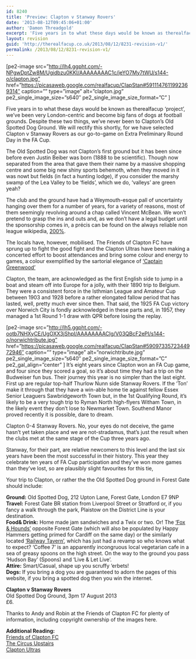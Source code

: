 ```yaml
---
id: 8240
title: 'Preview: Clapton v Stanway Rovers'
date: '2013-08-12T09:45:06+01:00'
author: 'Damon Threadgold'
excerpt: 'Five years in to what these days would be known as therealfacup ''project'', we''ve been very London-centric and become big fans of dogs at football grounds. Despite these two things, we''ve never been to Clapton''s Old Spotted Dog Ground.'
layout: revision
guid: 'http://therealfacup.co.uk/2013/08/12/8231-revision-v1/'
permalink: /2013/08/12/8231-revision-v1/
---
```


\[pe2-image src=”http://lh4.ggpht.com/-NPgwDptZw8M/Ugidbzu0KKI/AAAAAAAAC1c/jeYO7My7tWU/s144-o/clapton.jpg” href=”https://picasaweb.google.com/realfacup/ClapStan#5911147611992369314″ caption=”” type=”image” alt=”clapton.jpg” pe2\_single\_image\_size=”s640″ pe2\_single\_image\_size\_format=”C” \]

Five years in to what these days would be known as therealfacup ‘project’, we’ve been very London-centric and become big fans of dogs at football grounds. Despite these two things, we’ve never been to Clapton’s Old Spotted Dog Ground. We will rectify this shortly, for we have selected Clapton v Stanway Rovers as our go-to-game on Extra Preliminary Round Day in the FA Cup.

The Old Spotted Dog was not Clapton’s first ground but it has been since before even Justin Beiber was born (1888 to be scientific). Though now separated from the area that gave them their name by a massive shopping centre and some big new shiny sports behemoth, when they moved in it was nowt but fields (in fact a hunting lodge), if you consider the marshy swamp of the Lea Valley to be ‘fields’, which we do, ‘valleys’ are green yeah?

The club and the ground have had a Weymouth-esque pall of uncertainty hanging over them for a number of years, for a variety of reasons, most of them seemingly revolving around a chap called Vincent McBean. We won’t pretend to grasp the ins and outs and, as we don’t have a legal budget until the sponsorship comes in, a précis can be found on the always reliable non league wikipedia, [200%](http://twohundredpercent.net/?p=22324).

The locals have, however, mobilised. The Friends of Clapton FC have sprung up to fight the good fight and the Clapton Ultras have been making a concerted effort to boost attendances and bring some colour and energy to games, a colour exemplified by the sartorial elegance of [‘Captain Greenwood’](http://claptonultras.tumblr.com/post/55363438797/captain-greenwood-hes-our-hero-touchline)

Clapton, the team, are acknowledged as the first English side to jump in a boat and steam off into Europe for a jolly, with their 1890 trip to Belgium. They were a consistent force in the Isthmian League and Amateur Cup between 1903 and 1928 before a rather elongated fallow period that has lasted, well, pretty much ever since then. That said, the 1925 FA Cup victory over Norwich City is fondly acknowledged in these parts and, in 1957, they managed a 1st Round 1-1 draw with QPR before losing the replay.

\[pe2-image src=”http://lh5.ggpht.com/-ootb7NHXyCE/UgOXX3jShpI/AAAAAAAAClg/V03QBcF2ePI/s144-o/norwichtribute.jpg” href=”https://picasaweb.google.com/realfacup/ClapStan#5909733572344972946″ caption=”” type=”image” alt=”norwichtribute.jpg” pe2\_single\_image\_size=”s640″ pe2\_single\_image\_size\_format=”C” pe2\_gal\_align=”center” \] It’s eight years since Clapton won an FA Cup game, and four since they scored a goal, so it’s about time they had a trip on the Budweiser fun bus. Their journey this year is no simpler than the last eight. First up are regular top-half Thurlow Nunn side Stanway Rovers. If the ‘Ton’ make it through that they have a win-able home tie against fellow Essex Senior Leaguers Sawbridgeworth Town but, in the 1st Qualifying Round, it’s likely to be a very tough trip to Ryman North high-flyers Witham Town, in the likely event they don’t lose to Newmarket Town. Southend Manor proved recently it is possible, dare to dream.

Clapton 0-4 Stanway Rovers. No, your eyes do not deceive, the game hasn’t yet taken place and we are not-stradamus, that’s just the result when the clubs met at the same stage of the Cup three years ago.

Stanway, for their part, are relative newcomers to this level and the last six years have been the most successful in their history. This year they celebrate ten years of FA Cup participation and they’ve won more games than they’ve lost, so are plausibly slight favourites for this tie,

Your trip to Clapton, or rather the the Old Spotted Dog ground in Forest Gate should include:

**Ground:** Old Spotted Dog, 212 Upton Lane, Forest Gate, London E7 9NP  
**Travel:** Forest Gate BR station from Liverpool Street or Stratford or, if you fancy a walk through the park, Plaistow on the District Line is your destination.  
**Food&amp; Drink:** Home made jam sandwiches and a Twix or two. Or! The [‘Fox &amp; Hounds’](https://maps.google.co.uk/maps?q=fox+and+hounds+forest+gate&oe=utf-8&client=firefox-a&hq=fox+and+hounds&hnear=Forest+Gate&t=m&z=16) opposite Forest Gate (which will also be populated by Happy Hammers getting primed for Cardiff on the same day) or the similarly located [‘Railway Tavern’](https://maps.google.co.uk/maps?q=railway+tavern+forest+gate&hl=en&ll=51.549858,0.024505&spn=0.007512,0.01929&sll=51.55,0.024752&sspn=0.007512,0.01929&hq=railway+tavern&hnear=Forest+Gate&t=m&z=16), which has just had a revamp so who knows what to expect? ‘Coffee 7’ is an apparently incongruous local vegetarian cafe in a sea of greasy spoons on the high street. On the way to the ground you pass ‘Hudson Bay’ (Spoons) and ‘Live &amp; Let Live’.  
**Attire:** Smart/Casual, shape up you scruffy ‘erbets!  
**Dogs:** If you bring a dog you are guaranteed to adorn the pages of this website, if you bring a spotted dog then you win the internet.

**Clapton v Stanway Rovers**  
Old Spotted Dog Ground, 3pm 17 August 2013  
£6.

Thanks to Andy and Robin at the Friends of Clapton FC for plenty of information, including copyright ownership of the images here.

**Additional Reading:**  
[Friends of Clapton FC](http://www.friendsofclaptonfc.org/index.html)  
[The Circus Upstairs](http://claptonfc.wordpress.com/)  
[Clapton Ultras](http://claptonultras.tumblr.com/)